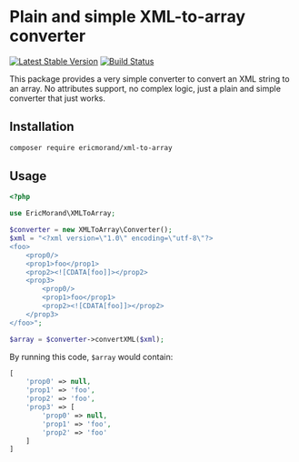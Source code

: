 # Plain and simple XML-to-array converter
[![Latest Stable Version][packagist-image]][packagist-url] [![Build Status][travis-image]][travis-url]

This package provides a very simple converter to convert an XML string to an array. No attributes support, no complex logic, just a plain and simple converter that just works.

## Installation

```bash
composer require ericmorand/xml-to-array
```

## Usage

```php
<?php

use EricMorand\XMLToArray;

$converter = new XMLToArray\Converter();
$xml = "<?xml version=\"1.0\" encoding=\"utf-8\"?>
<foo>
    <prop0/>
    <prop1>foo</prop1>
    <prop2><![CDATA[foo]]></prop2>
    <prop3>
        <prop0/>
        <prop1>foo</prop1>
        <prop2><![CDATA[foo]]></prop2>
    </prop3>
</foo>";

$array = $converter->convertXML($xml);
```

By running this code, `$array` would contain:

```php
[
    'prop0' => null,
    'prop1' => 'foo',
    'prop2' => 'foo',
    'prop3' => [
        'prop0' => null,
        'prop1' => 'foo',
        'prop2' => 'foo'
    ]
]
```

[packagist-image]: https://poser.pugx.org/ericmorand/xml-to-array/version
[packagist-url]: https://packagist.org/packages/ericmorand/xml-to-array
[travis-image]: https://travis-ci.org/ericmorand/xml-to-array.svg?branch=master
[travis-url]: https://travis-ci.org/ericmorand/xml-to-array
